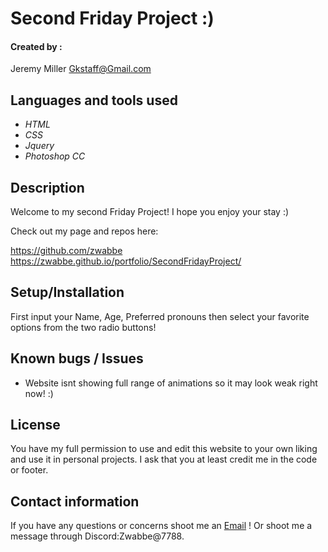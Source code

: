 # Second Friday Project :) 




#### Created by :

Jeremy Miller 
<Gkstaff@Gmail.com>

## Languages and tools used

* _HTML_
* _CSS_
* _Jquery_
* _Photoshop CC_


## Description 

Welcome to my second Friday Project! I hope you enjoy your stay :)


Check out my page and repos here:

https://github.com/zwabbe
https://zwabbe.github.io/portfolio/SecondFridayProject/


## Setup/Installation 

First input your Name, Age, Preferred pronouns then select your favorite options from the two radio buttons! 

## Known bugs / Issues

* Website isnt showing full range of animations so it may look weak right now! :) 


## License 

You have my full permission to use and edit this website to your own liking and use it in personal projects. I ask that you at least credit me in the code or footer. 

## Contact information

If you have any questions or concerns shoot me an [Email](mailto:gkstaff@gmail.com) ! Or shoot me a message through Discord:Zwabbe@7788.
